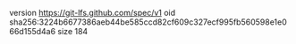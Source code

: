 version https://git-lfs.github.com/spec/v1
oid sha256:3224b6677386aeb44be585ccd82cf609c327ecf995fb560598e1e066d155d4a6
size 184
